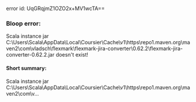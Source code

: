 error id: UqGRqjmZ1OZO2x+MV1wcTA==
### Bloop error:

Scala instance jar C:\Users\Scala\AppData\Local\Coursier\Cache\v1\https\repo1.maven.org\maven2\com\vladsch\flexmark\flexmark-jira-converter\0.62.2\flexmark-jira-converter-0.62.2.jar doesn't exist!
#### Short summary: 

Scala instance jar C:\Users\Scala\AppData\Local\Coursier\Cache\v1\https\repo1.maven.org\maven2\com\v...